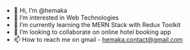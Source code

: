 - 👋 Hi, I’m @hemaka
- 👀 I’m interested in Web Technologies
- 🌱 I’m currently learning the MERN Stack with Redux Toolkit
- 💞️ I’m looking to collaborate on online hotel booking app
- 📫 How to reach me on gmail - hemaka.contact@gmail.com

<!---
hemakas/hemakas is a ✨ special ✨ repository because its `README.md` (this file) appears on your GitHub profile.
You can click the Preview link to take a look at your changes.
--->

